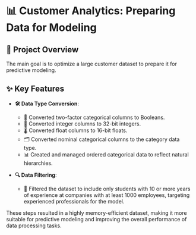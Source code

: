# 📊 Customer Analytics: Preparing Data for Modeling

## 🚀 Project Overview

The main goal is to optimize a large customer dataset to prepare it for predictive modeling.

## ✨ Key Features

- **🛠️ Data Type Conversion**:
  - 🔄 Converted two-factor categorical columns to Booleans.
  - 🧮 Converted integer columns to 32-bit integers.
  - 🌡️ Converted float columns to 16-bit floats.
  - 🗂️ Converted nominal categorical columns to the category data type.
  - 📊 Created and managed ordered categorical data to reflect natural hierarchies.

- **🔍 Data Filtering**:
  - 🎯 Filtered the dataset to include only students with 10 or more years of experience at companies with at least 1000 employees, targeting experienced professionals for the model.

These steps resulted in a highly memory-efficient dataset, making it more suitable for predictive modeling and improving the overall performance of data processing tasks.


  
